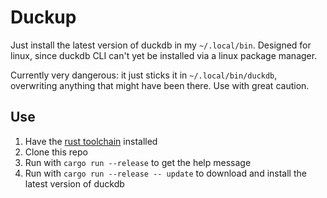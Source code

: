 # Duckup

Just install the latest version of duckdb in my `~/.local/bin`. Designed for linux, since duckdb CLI can't yet be installed via a linux package manager.

Currently very dangerous: it just sticks it in `~/.local/bin/duckdb`, overwriting anything that might have been there. Use with great caution.

## Use
1. Have the [rust toolchain](https://www.rust-lang.org/tools/install) installed
1. Clone this repo
1. Run with `cargo run --release` to get the help message
1. Run with `cargo run --release -- update` to download and install the latest version of duckdb
